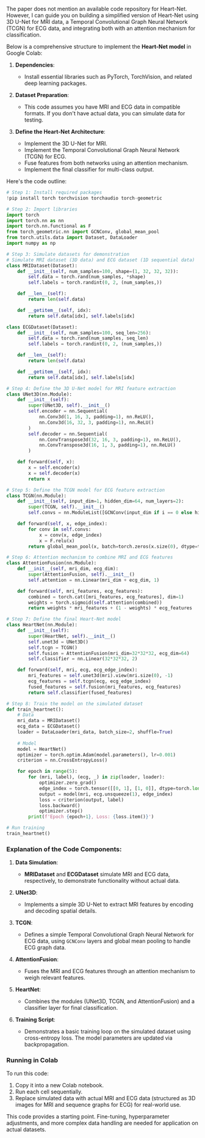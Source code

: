 The paper does not mention an available code repository for Heart-Net. However, I can guide you on building a simplified version of Heart-Net using 3D U-Net for MRI data, a Temporal Convolutional Graph Neural Network (TCGN) for ECG data, and integrating both with an attention mechanism for classification.

Below is a comprehensive structure to implement the **Heart-Net model** in Google Colab:

1. **Dependencies**:
   - Install essential libraries such as PyTorch, TorchVision, and related deep learning packages.

2. **Dataset Preparation**:
   - This code assumes you have MRI and ECG data in compatible formats. If you don't have actual data, you can simulate data for testing.

3. **Define the Heart-Net Architecture**:
   - Implement the 3D U-Net for MRI.
   - Implement the Temporal Convolutional Graph Neural Network (TCGN) for ECG.
   - Fuse features from both networks using an attention mechanism.
   - Implement the final classifier for multi-class output.

Here's the code outline:

```python
# Step 1: Install required packages
!pip install torch torchvision torchaudio torch-geometric

# Step 2: Import libraries
import torch
import torch.nn as nn
import torch.nn.functional as F
from torch_geometric.nn import GCNConv, global_mean_pool
from torch.utils.data import Dataset, DataLoader
import numpy as np

# Step 3: Simulate datasets for demonstration
# Simulate MRI dataset (3D data) and ECG dataset (1D sequential data)
class MRIDataset(Dataset):
    def __init__(self, num_samples=100, shape=(1, 32, 32, 32)):
        self.data = torch.rand(num_samples, *shape)
        self.labels = torch.randint(0, 2, (num_samples,))

    def __len__(self):
        return len(self.data)

    def __getitem__(self, idx):
        return self.data[idx], self.labels[idx]

class ECGDataset(Dataset):
    def __init__(self, num_samples=100, seq_len=256):
        self.data = torch.rand(num_samples, seq_len)
        self.labels = torch.randint(0, 2, (num_samples,))

    def __len__(self):
        return len(self.data)

    def __getitem__(self, idx):
        return self.data[idx], self.labels[idx]

# Step 4: Define the 3D U-Net model for MRI feature extraction
class UNet3D(nn.Module):
    def __init__(self):
        super(UNet3D, self).__init__()
        self.encoder = nn.Sequential(
            nn.Conv3d(1, 16, 3, padding=1), nn.ReLU(),
            nn.Conv3d(16, 32, 3, padding=1), nn.ReLU()
        )
        self.decoder = nn.Sequential(
            nn.ConvTranspose3d(32, 16, 3, padding=1), nn.ReLU(),
            nn.ConvTranspose3d(16, 1, 3, padding=1), nn.ReLU()
        )

    def forward(self, x):
        x = self.encoder(x)
        x = self.decoder(x)
        return x

# Step 5: Define the TCGN model for ECG feature extraction
class TCGN(nn.Module):
    def __init__(self, input_dim=1, hidden_dim=64, num_layers=2):
        super(TCGN, self).__init__()
        self.convs = nn.ModuleList([GCNConv(input_dim if i == 0 else hidden_dim, hidden_dim) for i in range(num_layers)])

    def forward(self, x, edge_index):
        for conv in self.convs:
            x = conv(x, edge_index)
            x = F.relu(x)
        return global_mean_pool(x, batch=torch.zeros(x.size(0), dtype=torch.long))  # Global pooling for simplicity

# Step 6: Attention mechanism to combine MRI and ECG features
class AttentionFusion(nn.Module):
    def __init__(self, mri_dim, ecg_dim):
        super(AttentionFusion, self).__init__()
        self.attention = nn.Linear(mri_dim + ecg_dim, 1)

    def forward(self, mri_features, ecg_features):
        combined = torch.cat([mri_features, ecg_features], dim=1)
        weights = torch.sigmoid(self.attention(combined))
        return weights * mri_features + (1 - weights) * ecg_features

# Step 7: Define the final Heart-Net model
class HeartNet(nn.Module):
    def __init__(self):
        super(HeartNet, self).__init__()
        self.unet3d = UNet3D()
        self.tcgn = TCGN()
        self.fusion = AttentionFusion(mri_dim=32*32*32, ecg_dim=64)
        self.classifier = nn.Linear(32*32*32, 2)

    def forward(self, mri, ecg, ecg_edge_index):
        mri_features = self.unet3d(mri).view(mri.size(0), -1)
        ecg_features = self.tcgn(ecg, ecg_edge_index)
        fused_features = self.fusion(mri_features, ecg_features)
        return self.classifier(fused_features)

# Step 8: Train the model on the simulated dataset
def train_heartnet():
    # Data
    mri_data = MRIDataset()
    ecg_data = ECGDataset()
    loader = DataLoader(mri_data, batch_size=2, shuffle=True)
    
    # Model
    model = HeartNet()
    optimizer = torch.optim.Adam(model.parameters(), lr=0.001)
    criterion = nn.CrossEntropyLoss()

    for epoch in range(5):
        for (mri, label), (ecg, _) in zip(loader, loader):
            optimizer.zero_grad()
            edge_index = torch.tensor([[0, 1], [1, 0]], dtype=torch.long)  # Dummy edge index for simplicity
            output = model(mri, ecg.unsqueeze(1), edge_index)
            loss = criterion(output, label)
            loss.backward()
            optimizer.step()
        print(f'Epoch {epoch+1}, Loss: {loss.item()}')

# Run training
train_heartnet()
```

### Explanation of the Code Components:

1. **Data Simulation**: 
   - **MRIDataset** and **ECGDataset** simulate MRI and ECG data, respectively, to demonstrate functionality without actual data.

2. **UNet3D**:
   - Implements a simple 3D U-Net to extract MRI features by encoding and decoding spatial details.

3. **TCGN**:
   - Defines a simple Temporal Convolutional Graph Neural Network for ECG data, using `GCNConv` layers and global mean pooling to handle ECG graph data.

4. **AttentionFusion**:
   - Fuses the MRI and ECG features through an attention mechanism to weigh relevant features.

5. **HeartNet**:
   - Combines the modules (UNet3D, TCGN, and AttentionFusion) and a classifier layer for final classification.

6. **Training Script**:
   - Demonstrates a basic training loop on the simulated dataset using cross-entropy loss. The model parameters are updated via backpropagation.

### Running in Colab

To run this code:
1. Copy it into a new Colab notebook.
2. Run each cell sequentially.
3. Replace simulated data with actual MRI and ECG data (structured as 3D images for MRI and sequence graphs for ECG) for real-world use.

This code provides a starting point. Fine-tuning, hyperparameter adjustments, and more complex data handling are needed for application on actual datasets.
